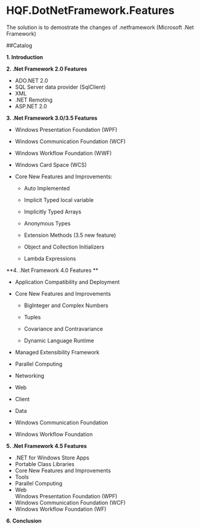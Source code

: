 # HQF.DotNetFramework.Features

The solution is to demostrate the changes of .netframework (Microsoft .Net Framework)

##Catalog

**1. Introduction**  

**2. .Net Framework 2.0 Features**

- ADO.NET 2.0
- SQL Server data provider (SqlClient)
- XML
- .NET Remoting
- ASP.NET 2.0

**3. .Net Framework 3.0/3.5 Features**

- Windows Presentation Foundation (WPF)
- Windows Communication Foundation (WCF)
- Windows Workflow Foundation (WWF)
- Windows Card Space (WCS)
- Core New Features and Improvements:  
  

    - Auto Implemented

    - Implicit Typed local variable

    - Implicitly Typed Arrays

    - Anonymous Types

    - Extension Methods (3.5 new feature)

    - Object and Collection Initializers

    - Lambda Expressions

**4. .Net Framework 4.0 Features **

- Application Compatibility and Deployment
- Core New Features and Improvements  
  

    - BigInteger and Complex Numbers

    - Tuples

    - Covariance and Contravariance

    - Dynamic Language Runtime  
  

- Managed Extensibility Framework
- Parallel Computing
- Networking
- Web
- Client
- Data
- Windows Communication Foundation
- Windows Workflow Foundation

**5. .Net Framework 4.5 Features**

- .NET for Windows Store Apps
- Portable Class Libraries
- Core New Features and Improvements
- Tools
- Parallel Computing
- Web   
Windows Presentation Foundation (WPF)
- Windows Communication Foundation (WCF)
- Windows Workflow Foundation (WF)

**6. Conclusion**  

